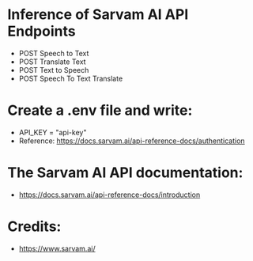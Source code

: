 # Inference of **Sarvam AI API** Endpoints
- POST Speech to Text
- POST Translate Text
- POST Text to Speech
- POST Speech To Text Translate

# Create a .env file and write:
- API_KEY = "api-key"
- Reference: https://docs.sarvam.ai/api-reference-docs/authentication

# The Sarvam AI API documentation:
- https://docs.sarvam.ai/api-reference-docs/introduction

# Credits:
- https://www.sarvam.ai/
